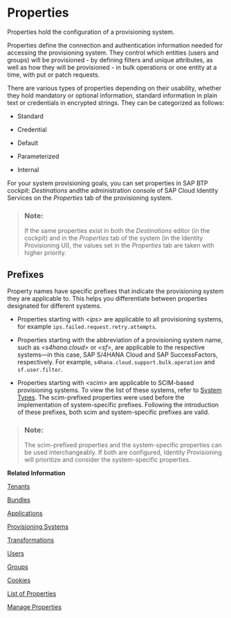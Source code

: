 <!-- loioe92c1aa0bb634ec1a35f353f0a4588ec -->

# Properties

Properties hold the configuration of a provisioning system.

Properties define the connection and authentication information needed for accessing the provisioning system. They control which entities \(users and groups\) will be provisioned - by defining filters and unique attributes, as well as how they will be provisioned - in bulk operations or one entity at a time, with put or patch requests.

There are various types of properties depending on their usability, whether they hold mandatory or optional information, standard information in plain text or credentials in encrypted strings. They can be categorized as follows:

-   Standard

-   Credential

-   Default

-   Parameterized

-   Internal


For your system provisioning goals, you can set properties in SAP BTP cockpit: *Destinations* andthe administration console of SAP Cloud Identity Services on the *Properties* tab of the provisioning system.

> ### Note:  
> If the same properties exist in both the *Destinations* editor \(in the cockpit\) and in the *Properties* tab of the system \(in the Identity Provisioning UI\), the values set in the *Properties* tab are taken with higher priority.



<a name="loioe92c1aa0bb634ec1a35f353f0a4588ec__section_wbr_gnt_lbc"/>

## Prefixes



Property names have specific prefixes that indicate the provisioning system they are applicable to. This helps you differentiate between properties designated for different systems.

-   Properties starting with *<ips\>* are applicable to all provisioning systems, for example `ips.failed.request.retry.attempts`.

-   Properties starting with the abbreviation of a provisioning system name, such as *<s4hana.cloud\>* or *<sf\>*, are applicable to the respective systems—in this case, SAP S/4HANA Cloud and SAP SuccessFactors, respectively. For example, `s4hana.cloud.support.bulk.operation` and `sf.user.filter`.

-   Properties starting with *<scim\>* are applicable to SCIM-based provisioning systems. To view the list of these systems, refer to [System Types](system-types-e59ae54.md). The scim-prefixed properties were used before the implementation of system-specific prefixes. Following the introduction of these prefixes, both scim and system-specific prefixes are valid.


> ### Note:  
> The scim-prefixed properties and the system-specific properties can be used interchangeably. If both are configured, Identity Provisioning will prioritize and consider the system-specific properties.

**Related Information**  


[Tenants](tenants-93160eb.md "A tenant refers to your (customer-specific) instance of SAP Cloud Identity Services. It's delivered to you as part of a bundle with an SAP cloud solution or as part of a self-service request in SAP BTP cockpit.")

[Bundles](bundles-25b65a4.md "A bundle is a group of preconfigured products and services which are sold together.")

[Applications](applications-404a11c.md "An application is associated with a consumer of Identity Authentication as an identity provider. This consumer could be for example an SAP cloud solution, a third-party application, SAP BTP subaccount, or the SAP Cloud Identity Services administration console.")

[Provisioning Systems](provisioning-systems-15da6af.md "Identity Provisioning provides connectors to various business applications for provisioning and deprovisioning of users and groups. These business applications are set up as provisioning systems in the administration console of SAP Cloud Identity Services.")

[Transformations](transformations-81f5204.md "Transformations help you transform user and group attributes from the data model of the source system to the data model of the target system.")

[Users](users-70e95d1.md "Users in SAP Cloud Identity Services fall into two categories: administrators and end users.")

[Groups](groups-d93be69.md "SAP Cloud Identity Services offers groups to organize users based on common characteristics, authorization, or application. Use them to efficiently manage user access and permissions within your organization's SAP Cloud Identity Services environment.")

[Cookies](cookies-e60fd04.md "")

[List of Properties](list-of-properties-d6f3577.md "On this page you can find all the available properties to use in the Identity Provisioning service. You can filter them by system type name, &quot;All Systems&quot;, by a word or only part of it.")

[Manage Properties](Operation-Guide/manage-properties-4e2bc9d.md "You can add, delete and modify properties for a system in Identity Provisioning.")

